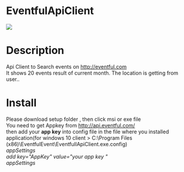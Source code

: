 # EventfulApiClient
<img src = https://commons.wikimedia.org/wiki/File:Eventful_logo.png>

# Description  </br> 
Api Client to Search events on http://eventful.com </br> 
It shows 20 events result of  current month. 
The location is getting from user..</br>


# Install
Please download setup folder , then click msi or exe file</br> 
You need to get Appkey from http://api.eventful.com/ </br> then add your <b>app key</b> into  config file in the file where you installed application(for windows 10 client > C:\Program Files (x86)\EventfulEvent\EventfullApiClient.exe.config) </br>
<i>
appSettings</br>
    add key="AppKey" value="your app key " </br>
  appSettings
</i> </br>


